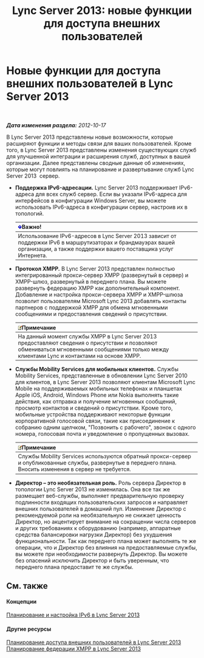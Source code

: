 ﻿---
title: 'Lync Server 2013: новые функции для доступа внешних пользователей'
TOCTitle: Новые функции для доступа внешних пользователей
ms:assetid: 99da6bd5-ec14-4ad9-8f7d-37fbddf567dd
ms:mtpsurl: https://technet.microsoft.com/ru-ru/library/Gg398794(v=OCS.15)
ms:contentKeyID: 49310626
ms.date: 05/19/2016
mtps_version: v=OCS.15
ms.translationtype: HT
---

# Новые функции для доступа внешних пользователей в Lync Server 2013

 

_**Дата изменения раздела:** 2012-10-17_

В Lync Server 2013 представлены новые возможности, которые расширяют функции и методы связи для ваших пользователей. Кроме того, в Lync Server 2013 представлены изменения существующих служб для улучшенной интеграции и расширения служб, доступных в вашей организации. Далее представлены сводные данные об изменениях, которые могут повлиять на планирование и развертывание служб Lync Server 2013  сервер.

  - **Поддержка IPv6-адресации.** Lync Server 2013 поддерживает IPv6-адреса для всех служб сервер. Если вы указали IPv6-адреса для интерфейсов в конфигурации Windows Server, вы можете использовать IPv6-адреса в конфигурации сервер, настроив их в топологий.
    
    <table>
    <thead>
    <tr class="header">
    <th><img src="images/JJ618369.important(OCS.15).gif" title="important" alt="important" />Важно!</th>
    </tr>
    </thead>
    <tbody>
    <tr class="odd">
    <td>Использование IPv6-адресов в Lync Server 2013 зависит от поддержки IPv6 в маршрутизаторах и брандмауэрах вашей организации, а также поддержки вашего поставщика услуг Интернета.</td>
    </tr>
    </tbody>
    </table>


  - **Протокол XMPP.** В Lync Server 2013 представлен полностью интегрированный прокси-сервер XMPP (развернутый в сервер) и XMPP-шлюз, развернутый в переднего плана. Вы можете развернуть федерацию XMPP как дополнительный компонент. Добавление и настройка прокси-сервера XMPP и XMPP-шлюза позволит пользователям Microsoft Lync 2013 добавлять контакты партнеров с поддержкой XMPP для обмена мгновенными сообщениями и предоставления сведений о присутствии.
    
    <table>
    <thead>
    <tr class="header">
    <th><img src="images/Gg398412.note(OCS.15).gif" title="note" alt="note" />Примечание</th>
    </tr>
    </thead>
    <tbody>
    <tr class="odd">
    <td>На данный момент службы XMPP в Lync Server 2013 предоставляют сведения о присутствии и позволяют обмениваться мгновенными сообщениями только между клиентами Lync и контактами на основе XMPP.</td>
    </tr>
    </tbody>
    </table>


  - **Службы Mobility Services для мобильных клиентов.** Службы Mobility Services, представленные в обновлении Lync Server 2010 для клиентов, в Lync Server 2013 позволяют клиентам Microsoft Lync Mobile на поддерживаемых мобильных телефонах и планшетах Apple iOS, Android, Windows Phone или Nokia выполнять такие действия, как отправка и получение мгновенных сообщений, просмотр контактов и сведений о присутствии. Кроме того, мобильные устройства поддерживают некоторые функции корпоративной голосовой связи, такие как присоединение к собранию одним щелчком, "Позвонить с рабочего", звонок с одного номера, голосовая почта и уведомление о пропущенных вызовах.
    
    <table>
    <thead>
    <tr class="header">
    <th><img src="images/Gg398412.note(OCS.15).gif" title="note" alt="note" />Примечание</th>
    </tr>
    </thead>
    <tbody>
    <tr class="odd">
    <td>Службы Mobility Services используются обратный прокси-сервер и опубликованные службы, развернутые в переднего плана. Вносить изменения в сервер не требуется.</td>
    </tr>
    </tbody>
    </table>


  - **Директор – это необязательная роль.** Роль сервера Директор в топологии Lync Server 2013 не изменилась. Она все так же размещает веб-службы, выполняет предварительную проверку подлинности входящих пользовательских запросов и направляет внешних пользователей в домашний пул. Изменение Директор с рекомендуемой роли на необязательную не снижает ценность Директор, но акцентирует внимание на сокращении числа серверов и других требованиях к оборудованию (например, аппаратные средства балансировки нагрузки Директор) без ухудшения функциональности. Так как переднего плана может выполнять те же операции, что и Директор без влияния на предоставляемые службы, вы можете при необходимости развернуть Директор. Вы можете без опасений исключить Директор и быть уверенным, что переднего плана предоставит те же службы.

## См. также

#### Концепции

[Планирование и настройка IPv6 в Lync Server 2013](lync-server-2013-planning-for-and-configuring-ipv6.md)  

#### Другие ресурсы

[Планирование доступа внешних пользователей в Lync Server 2013](lync-server-2013-planning-for-external-user-access.md)  
[Планирование федерации XMPP в Lync Server 2013](lync-server-2013-planning-for-extensible-messaging-and-presence-protocol-xmpp-federation.md)

